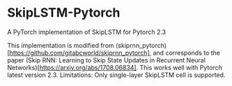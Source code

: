 # SkipLSTM-Pytorch
A PyTorch implementation of SkipLSTM for Pytorch 2.3

This implementation is modified from (skiprnn_pytorch)[https://github.com/gitabcworld/skiprnn_pytorch], and corresponds to the paper (Skip RNN: Learning to Skip State Updates in Recurrent Neural Networks)[https://arxiv.org/abs/1708.06834]. 
This works well with Pytorch latest version 2.3.
Limitations: Only single-layer SkipLSTM cell is supported.
